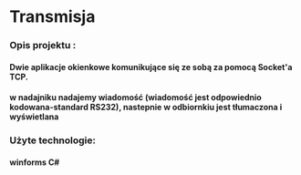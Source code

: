 # Transmisja
### Opis projektu : 
#### Dwie aplikacje okienkowe komunikujące się ze sobą za pomocą Socket'a TCP.
#### w nadajniku nadajemy wiadomość (wiadomość jest odpowiednio kodowana-standard RS232), nastepnie w odbiornkiu jest tłumaczona i wyświetlana

### Użyte technologie:
#### winforms C#
